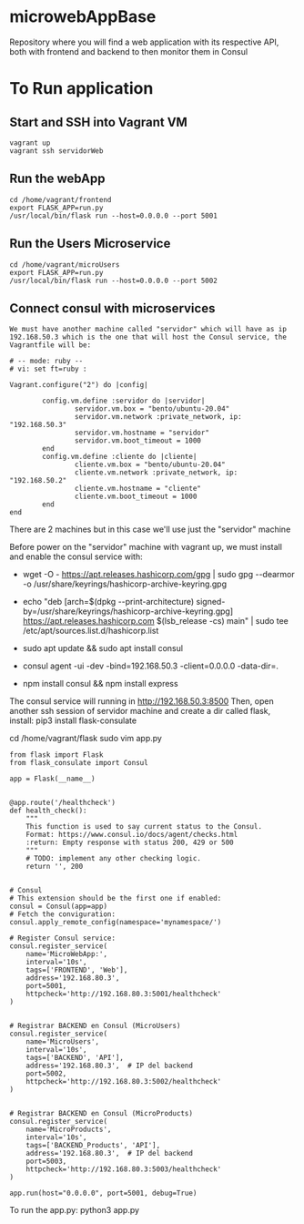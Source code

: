 # microwebAppBase

Repository where you will find a web application with its respective API, both with frontend and backend to then monitor them in Consul

# To Run application

## Start and SSH into Vagrant VM

```
vagrant up
vagrant ssh servidorWeb
```

## Run the webApp

```
cd /home/vagrant/frontend
export FLASK_APP=run.py
/usr/local/bin/flask run --host=0.0.0.0 --port 5001
```
## Run the Users Microservice

```
cd /home/vagrant/microUsers
export FLASK_APP=run.py
/usr/local/bin/flask run --host=0.0.0.0 --port 5002
```
## Connect consul with microservices

```
We must have another machine called "servidor" which will have as ip 192.168.50.3 which is the one that will host the Consul service, the Vagrantfile will be:

# -- mode: ruby --
# vi: set ft=ruby :

Vagrant.configure("2") do |config|
	
        config.vm.define :servidor do |servidor|
                servidor.vm.box = "bento/ubuntu-20.04"
                servidor.vm.network :private_network, ip: "192.168.50.3"
                servidor.vm.hostname = "servidor"
                servidor.vm.boot_timeout = 1000
        end
        config.vm.define :cliente do |cliente|
                cliente.vm.box = "bento/ubuntu-20.04"
                cliente.vm.network :private_network, ip: "192.168.50.2"
                cliente.vm.hostname = "cliente"
                cliente.vm.boot_timeout = 1000
        end
end

```
There are 2 machines but in this case we'll use just the "servidor" machine

Before power on the "servidor" machine with vagrant up, we must install and enable the consul service with:

- wget -O - https://apt.releases.hashicorp.com/gpg | sudo gpg --dearmor -o /usr/share/keyrings/hashicorp-archive-keyring.gpg
- echo "deb [arch=$(dpkg --print-architecture) signed-by=/usr/share/keyrings/hashicorp-archive-keyring.gpg] https://apt.releases.hashicorp.com $(lsb_release -cs) main" | sudo tee /etc/apt/sources.list.d/hashicorp.list
- sudo apt update && sudo apt install consul

- consul agent -ui -dev -bind=192.168.50.3 -client=0.0.0.0 -data-dir=.
- npm install consul && npm install express
  
The consul service will running in http://192.168.50.3:8500
Then, open another ssh session of servidor machine and create a dir called flask, install: pip3 install flask-consulate

cd /home/vagrant/flask
sudo vim app.py

```
from flask import Flask
from flask_consulate import Consul

app = Flask(__name__)


@app.route('/healthcheck')
def health_check():
    """
    This function is used to say current status to the Consul.
    Format: https://www.consul.io/docs/agent/checks.html
    :return: Empty response with status 200, 429 or 500
    """
    # TODO: implement any other checking logic.
    return '', 200


# Consul
# This extension should be the first one if enabled:
consul = Consul(app=app)
# Fetch the conviguration:
consul.apply_remote_config(namespace='mynamespace/')

# Register Consul service:
consul.register_service(
    name='MicroWebApp:',
    interval='10s',
    tags=['FRONTEND', 'Web'],
    address='192.168.80.3',
    port=5001,
    httpcheck='http://192.168.80.3:5001/healthcheck'
)


# Registrar BACKEND en Consul (MicroUsers)
consul.register_service(
    name='MicroUsers',
    interval='10s',
    tags=['BACKEND', 'API'],
    address='192.168.80.3',  # IP del backend
    port=5002,
    httpcheck='http://192.168.80.3:5002/healthcheck'
)


# Registrar BACKEND en Consul (MicroProducts)
consul.register_service(
    name='MicroProducts',
    interval='10s',
    tags=['BACKEND_Products', 'API'],
    address='192.168.80.3',  # IP del backend
    port=5003,
    httpcheck='http://192.168.80.3:5003/healthcheck'
)

app.run(host="0.0.0.0", port=5001, debug=True)
```
To run the app.py: 
python3 app.py
